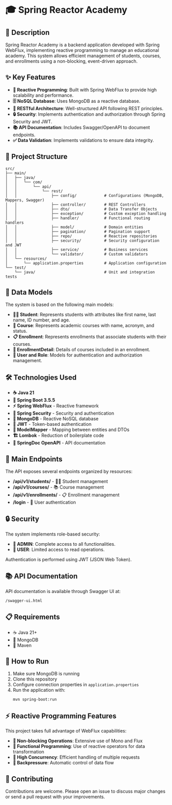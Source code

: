 # 🎓 Spring Reactor Academy

## 📝 Description

Spring Reactor Academy is a backend application developed with Spring WebFlux, implementing reactive programming to manage an educational academy. This system allows efficient management of students, courses, and enrollments using a non-blocking, event-driven approach.

## ✨ Key Features

- **🚀 Reactive Programming**: Built with Spring WebFlux to provide high scalability and performance.
- **🗄️ NoSQL Database**: Uses MongoDB as a reactive database.
- **🔄 RESTful Architecture**: Well-structured API following REST principles.
- **🔒 Security**: Implements authentication and authorization through Spring Security and JWT.
- **📚 API Documentation**: Includes Swagger/OpenAPI to document endpoints.
- **✅ Data Validation**: Implements validations to ensure data integrity.

## 📂 Project Structure

```
src/
├── main/
│   ├── java/
│   │   └── com/
│   │       └── api/
│   │           └── rest/
│   │               ├── config/            # Configurations (MongoDB, Mappers, Swagger)
│   │               ├── controller/        # REST Controllers
│   │               ├── dto/               # Data Transfer Objects
│   │               ├── exception/         # Custom exception handling
│   │               ├── handler/           # Functional routing handlers
│   │               ├── model/             # Domain entities
│   │               ├── pagination/        # Pagination support
│   │               ├── repo/              # Reactive repositories
│   │               ├── security/          # Security configuration and JWT
│   │               ├── service/           # Business services
│   │               └── validator/         # Custom validators
│   └── resources/
│       └── application.properties         # Application configuration
└── test/
    └── java/                              # Unit and integration tests
```

## 💾 Data Models

The system is based on the following main models:

- **👨‍🎓 Student**: Represents students with attributes like first name, last name, ID number, and age.
- **📘 Course**: Represents academic courses with name, acronym, and status.
- **📋 Enrollment**: Represents enrollments that associate students with their courses.
- **📝 EnrollmentDetail**: Details of courses included in an enrollment.
- **👤 User and Role**: Models for authentication and authorization management.

## 🛠️ Technologies Used

- **☕ Java 21**
- **🍃 Spring Boot 3.5.5**
- **⚡ Spring WebFlux** - Reactive framework
- **🔐 Spring Security** - Security and authentication
- **🏦 MongoDB** - Reactive NoSQL database
- **🔑 JWT** - Token-based authentication
- **🔄 ModelMapper** - Mapping between entities and DTOs
- **🏗️ Lombok** - Reduction of boilerplate code
- **📖 SpringDoc OpenAPI** - API documentation

## 🔌 Main Endpoints

The API exposes several endpoints organized by resources:

- **/api/v1/students/** - 👨‍🎓 Student management
- **/api/v1/courses/** - 📚 Course management
- **/api/v1/enrollments/** - 📋 Enrollment management
- **/login** - 🔐 User authentication

## 🔒 Security

The system implements role-based security:
- **👑 ADMIN**: Complete access to all functionalities.
- **👤 USER**: Limited access to read operations.

Authentication is performed using JWT (JSON Web Token).

## 📚 API Documentation

API documentation is available through Swagger UI at:
```
/swagger-ui.html
```

## 📋 Requirements

- ☕ Java 21+
- 🏦 MongoDB
- 🔨 Maven

## 🚀 How to Run

1. Make sure MongoDB is running
2. Clone this repository
3. Configure connection properties in `application.properties`
4. Run the application with:
   ```
   mvn spring-boot:run
   ```

## ⚡ Reactive Programming Features

This project takes full advantage of WebFlux capabilities:

- **🔄 Non-blocking Operations**: Extensive use of Mono and Flux
- **🧩 Functional Programming**: Use of reactive operators for data transformation
- **🔀 High Concurrency**: Efficient handling of multiple requests
- **🚦 Backpressure**: Automatic control of data flow

## 👥 Contributing

Contributions are welcome. Please open an issue to discuss major changes or send a pull request with your improvements.
